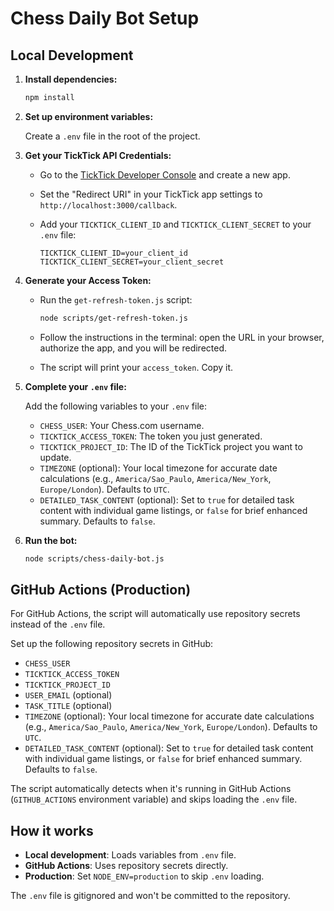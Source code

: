 # Chess Daily Bot Setup

## Local Development

1. **Install dependencies:**

    ```bash
    npm install
    ```

2. **Set up environment variables:**

    Create a `.env` file in the root of the project.

3. **Get your TickTick API Credentials:**

    - Go to the [TickTick Developer Console](https://developer.ticktick.com/manage) and create a new app.
    - Set the "Redirect URI" in your TickTick app settings to `http://localhost:3000/callback`.
    - Add your `TICKTICK_CLIENT_ID` and `TICKTICK_CLIENT_SECRET` to your `.env` file:

      ```
      TICKTICK_CLIENT_ID=your_client_id
      TICKTICK_CLIENT_SECRET=your_client_secret
      ```

4. **Generate your Access Token:**

    - Run the `get-refresh-token.js` script:

      ```bash
      node scripts/get-refresh-token.js
      ```

    - Follow the instructions in the terminal: open the URL in your browser, authorize the app, and you will be redirected.
    - The script will print your `access_token`. Copy it.

5. **Complete your `.env` file:**

    Add the following variables to your `.env` file:
    - `CHESS_USER`: Your Chess.com username.
    - `TICKTICK_ACCESS_TOKEN`: The token you just generated.
    - `TICKTICK_PROJECT_ID`: The ID of the TickTick project you want to update.
    - `TIMEZONE` (optional): Your local timezone for accurate date calculations (e.g., `America/Sao_Paulo`, `America/New_York`, `Europe/London`). Defaults to `UTC`.
    - `DETAILED_TASK_CONTENT` (optional): Set to `true` for detailed task content with individual game listings, or `false` for brief enhanced summary. Defaults to `false`.

6. **Run the bot:**

    ```bash
    node scripts/chess-daily-bot.js
    ```

## GitHub Actions (Production)

For GitHub Actions, the script will automatically use repository secrets instead of the `.env` file.

Set up the following repository secrets in GitHub:

- `CHESS_USER`
- `TICKTICK_ACCESS_TOKEN`
- `TICKTICK_PROJECT_ID`
- `USER_EMAIL` (optional)
- `TASK_TITLE` (optional)
- `TIMEZONE` (optional): Your local timezone for accurate date calculations (e.g., `America/Sao_Paulo`, `America/New_York`, `Europe/London`). Defaults to `UTC`.
- `DETAILED_TASK_CONTENT` (optional): Set to `true` for detailed task content with individual game listings, or `false` for brief enhanced summary. Defaults to `false`.

The script automatically detects when it's running in GitHub Actions (`GITHUB_ACTIONS` environment variable) and skips loading the `.env` file.

## How it works

- **Local development**: Loads variables from `.env` file.
- **GitHub Actions**: Uses repository secrets directly.
- **Production**: Set `NODE_ENV=production` to skip `.env` loading.

The `.env` file is gitignored and won't be committed to the repository.

